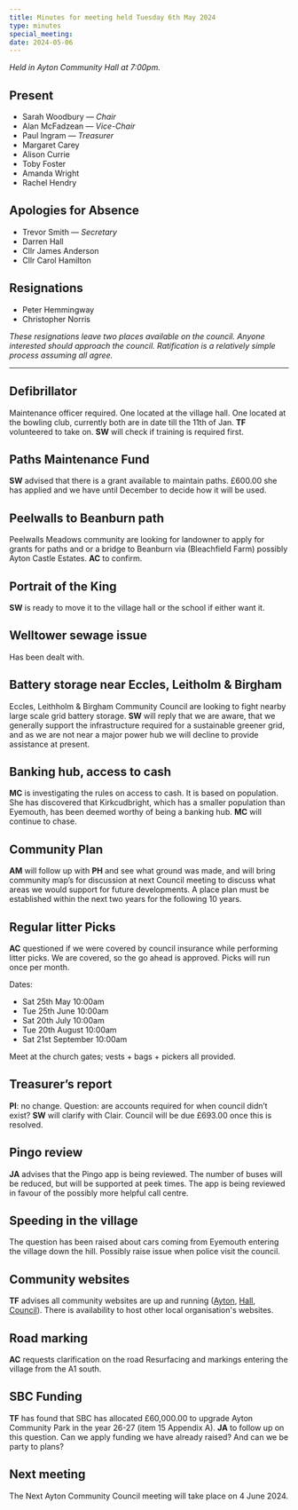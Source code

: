 ```yaml
---
title: Minutes for meeting held Tuesday 6th May 2024
type: minutes
special_meeting:
date: 2024-05-06
---
```


*Held in Ayton Community Hall at 7:00pm.*

## Present

* Sarah Woodbury — *Chair*
* Alan McFadzean — *Vice-Chair*
* Paul Ingram — *Treasurer*
* Margaret Carey
* Alison Currie
* Toby Foster
* Amanda Wright
* Rachel Hendry

## Apologies for Absence

* Trevor Smith — *Secretary*
* Darren Hall
* Cllr James Anderson
* Cllr Carol Hamilton

## Resignations

* Peter Hemmingway
* Christopher Norris

*These resignations leave two places available on the council. Anyone interested should approach the council. Ratification is a relatively simple process assuming all agree.*

---

## Defibrillator

Maintenance officer required. One located at the village hall. One located at the bowling club, currently both are in date till the 11th of Jan. **TF** volunteered to take on. **SW** will check if training is required first.

## Paths Maintenance Fund

**SW** advised that there is a grant available to maintain paths. £600.00 she has applied and we have until December to decide how it will be used.

## Peelwalls to Beanburn path

Peelwalls Meadows community are looking for landowner to apply for grants for paths and or a bridge to Beanburn via (Bleachfield Farm) possibly Ayton Castle Estates. **AC** to confirm.

## Portrait of the King

**SW** is ready to move it to the village hall or the school if either want it.

## Welltower sewage issue

Has been dealt with.

## Battery storage near Eccles, Leitholm & Birgham

Eccles, Leithholm & Birgham Community Council are looking to fight nearby large scale grid battery storage. **SW** will reply that we are aware, that we generally support the infrastructure required for a sustainable greener grid, and  as we are not near a major power hub we will decline to provide assistance at present.

## Banking hub, access to cash

**MC** is investigating the rules on access to cash. It is based on population. She has discovered that Kirkcudbright,  which has a smaller population than Eyemouth, has been deemed worthy of being a banking hub. **MC** will continue to chase.

## Community Plan

**AM** will follow up with **PH** and see what ground was made, and will bring community map’s for discussion at next Council meeting to discuss what areas we would support for future developments. A place plan must be established within the next two years for the following 10 years.

## Regular litter  Picks

**AC** questioned if we were covered by council insurance while performing litter picks. We are covered, so the go ahead is approved. Picks will run once per month.

Dates:

* Sat 25th May 10:00am
* Tue 25th June 10:00am
* Sat 20th July 10:00am
* Tue 20th August 10:00am 
* Sat 21st September 10:00am

Meet at the church gates; vests + bags + pickers all provided.

## Treasurer’s report

**PI**: no change. Question: are accounts required for when council didn’t exist? **SW** will clarify with Clair.
Council will be due £693.00 once this is resolved.

## Pingo review

**JA** advises that the Pingo app is being reviewed. The number of buses will be reduced, but will be supported at peek times. The app is being reviewed in favour of the possibly more helpful call centre.

## Speeding in the village

The question has been raised about cars coming from Eyemouth entering the village down the hill. Possibly raise issue when police visit the council.

## Community websites

**TF** advises all community websites are up and running ([Ayton](https://ayton-village.org), [Hall](https://hall.ayton-village.org), [Council](https://council.ayton-village.org)). There is availability to host other local organisation's websites.

## Road marking

**AC** requests clarification on the road Resurfacing and markings entering the village from the A1 south.

## SBC Funding

**TF** has found that SBC has allocated £60,000.00 to upgrade Ayton Community Park in the year 26-27 (item 15 Appendix A). **JA** to follow up on this question. Can we apply funding we have already raised? And can we be party to plans?

## Next meeting

The Next Ayton Community Council meeting will take place on 4 June 2024.
